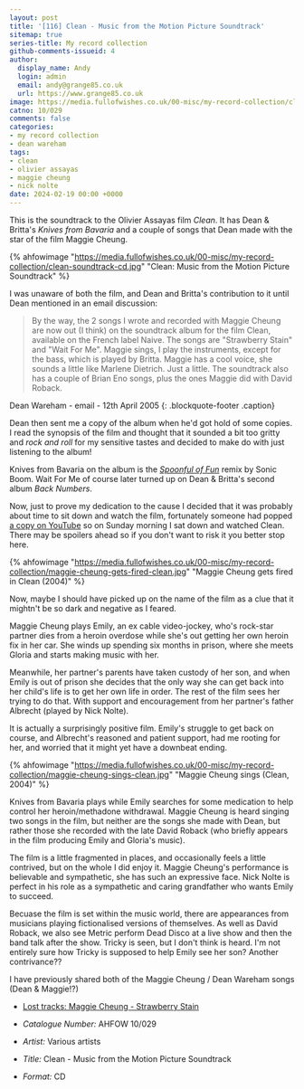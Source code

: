 ```yaml
---
layout: post
title: '[116] Clean - Music from the Motion Picture Soundtrack'
sitemap: true
series-title: My record collection 
github-comments-issueid: 4
author:
  display_name: Andy
  login: admin
  email: andy@grange85.co.uk
  url: https://www.grange85.co.uk
image: https://media.fullofwishes.co.uk/00-misc/my-record-collection/clean-soundtrack-cd.jpg
catno: 10/029
comments: false
categories:
- my record collection
- dean wareham
tags:
- clean
- olivier assayas
- maggie cheung
- nick nolte
date: 2024-02-19 00:00 +0000
---
```

This is the soundtrack to the Olivier Assayas film _Clean_. It has Dean & Britta's _Knives from Bavaria_ and a couple of songs that Dean made with the star of the film Maggie Cheung.

{% ahfowimage "https://media.fullofwishes.co.uk/00-misc/my-record-collection/clean-soundtrack-cd.jpg" "Clean: Music from the Motion Picture Soundtrack" %}

I was unaware of both the film, and Dean and Britta's contribution to it until Dean mentioned in an email discussion:

<!--more-->

> By the way, the 2 songs I wrote and recorded with Maggie Cheung are now
> out (I think) on the soundtrack album for the film Clean, available on
> the French label Naive. The songs are "Strawberry Stain" and "Wait For
> Me". Maggie sings, I play the instruments, except for the bass, which
> is played by Britta. Maggie has a cool voice, she sounds a little like
> Marlene Dietrich. Just a little. The soundtrack also has a couple of
> Brian Eno songs, plus the ones Maggie did with David Roback.

 Dean Wareham - email - 12th April 2005
{: .blockquote-footer .caption}

Dean then sent me a copy of the album when he'd got hold of some copies. I read the synopsis of the film and thought that it sounded a bit too gritty and _rock and roll_ for my sensitive tastes and decided to make do with just listening to the album!

Knives from Bavaria on the album is the _[Spoonful of Fun](https://brittaphillips.bandcamp.com/track/knives-from-bavaria-spoonful-of-fun-sonic-boom-remix)_ remix by Sonic Boom. Wait For Me of course later turned up on Dean & Britta's second album _Back Numbers_.

Now, just to prove my dedication to the cause I decided that it was probably about time to sit down and watch the film, fortunately someone had popped [a copy on YouTube](https://www.youtube.com/watch?v=0palS9U_5xI) so on Sunday morning I sat down and watched Clean. There may be spoilers ahead so if you don't want to risk it you better stop here.

{% ahfowimage "https://media.fullofwishes.co.uk/00-misc/my-record-collection/maggie-cheung-gets-fired-clean.jpg" "Maggie Cheung gets fired in Clean (2004)" %}

Now, maybe I should have picked up on the name of the film as a clue that it mightn't be so dark and negative as I feared.

Maggie Cheung plays Emily, an ex cable video-jockey, who's rock-star partner dies from a heroin overdose while she's out getting her own heroin fix in her car. She winds up spending six months in prison, where she meets Gloria and starts making music with her.

Meanwhile, her partner's parents have taken custody of her son, and when Emily is out of prison she decides that the only way she can get back into her child's life is to get her own life in order. The rest of the film sees her trying to do that. With support and encouragement from her partner's father Albrecht (played by Nick Nolte).

It is actually a surprisingly positive film. Emily's struggle to get back on course, and Albrecht's reasoned and patient support, had me rooting for her, and worried that it might yet have a downbeat ending.

{% ahfowimage "https://media.fullofwishes.co.uk/00-misc/my-record-collection/maggie-cheung-sings-clean.jpg" "Maggie Cheung sings (Clean, 2004)" %}

Knives from Bavaria plays while Emily searches for some medication to help control her heroin/methadone withdrawal. Maggie Cheung is heard singing two songs in the film, but neither are the songs she made with Dean, but rather those she recorded with the late David Roback (who briefly appears in the film producing Emily and Gloria's music).

The film is a little fragmented in places, and occasionally feels a little contrived, but on the whole I did enjoy it. Maggie Cheung's performance is believable and sympathetic, she has such an expressive face. Nick Nolte is perfect in his role as a sympathetic and caring grandfather who wants Emily to succeed.

Becuase the film is set within the music world, there are appearances from musicians playing fictionalised versions of themselves. As well as David Roback, we also see Metric perform Dead Disco at a live show and then the band talk after the show. Tricky is seen, but I don't think is heard. I'm not entirely sure how Tricky is supposed to help Emily see her son? Another contrivance??

I have previously shared both of the Maggie Cheung / Dean Wareham songs (Dean & Maggie!?)

- [Lost tracks: Maggie Cheung - Strawberry Stain](/2011/07/01/mp3-lost-tracks-9-maggie-cheung-strawberry-stain/) 

 - *Catalogue Number:* AHFOW 10/029
 - *Artist:* Various artists
 - *Title:* Clean - Music from the Motion Picture Soundtrack
 - *Format:* CD
